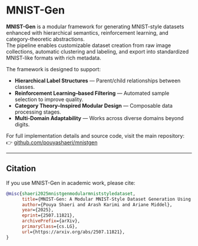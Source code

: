 # MNIST-Gen

**MNIST-Gen** is a modular framework for generating MNIST-style datasets enhanced with hierarchical semantics, reinforcement learning, and category-theoretic abstractions.  
The pipeline enables customizable dataset creation from raw image collections, automatic clustering and labeling, and export into standardized MNIST-like formats with rich metadata.

The framework is designed to support:
- **Hierarchical Label Structures** — Parent/child relationships between classes.
- **Reinforcement Learning–based Filtering** — Automated sample selection to improve quality.
- **Category Theory–Inspired Modular Design** — Composable data processing stages.
- **Multi-Domain Adaptability** — Works across diverse domains beyond digits.

For full implementation details and source code, visit the main repository:  
👉 [github.com/pouyashaeri/mnistgen](https://github.com/pouyashaeri/mnistgen)

---

## Citation

If you use MNIST-Gen in academic work, please cite:

```bibtex
@misc{shaeri2025mnistgenmodularmniststyledataset,
      title={MNIST-Gen: A Modular MNIST-Style Dataset Generation Using Hierarchical Semantics, Reinforcement Learning, and Category Theory}, 
      author={Pouya Shaeri and Arash Karimi and Ariane Middel},
      year={2025},
      eprint={2507.11821},
      archivePrefix={arXiv},
      primaryClass={cs.LG},
      url={https://arxiv.org/abs/2507.11821}, 
}
